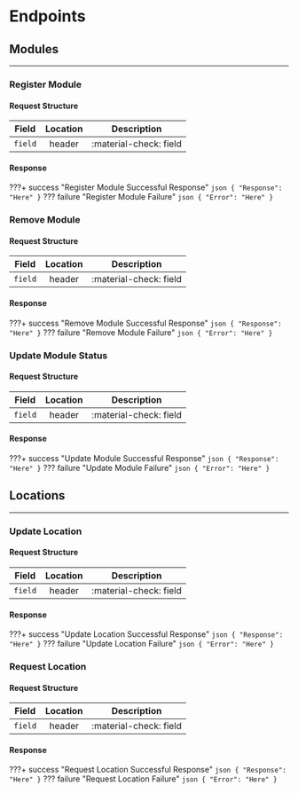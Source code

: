 # Endpoints

## Modules
***
### Register Module
#### Request Structure
| Field       | Location    | Description                          |
| :---------: | :---------: | :----------------------------------: |
| `field`     | header      | :material-check:     field           |

#### Response
???+ success "Register Module Successful Response"
    ``` json
    {
        "Response": "Here"
    }
    ```
??? failure "Register Module Failure"
    ``` json
    {
        "Error": "Here"
    }
    ```
### Remove Module
#### Request Structure
| Field       | Location    | Description                          |
| :---------: | :---------: | :----------------------------------: |
| `field`     | header      | :material-check:     field           |

#### Response
???+ success "Remove Module Successful Response"
    ``` json
    {
        "Response": "Here"
    }
    ```
??? failure "Remove Module Failure"
    ``` json
    {
        "Error": "Here"
    }
    ```
### Update Module Status
#### Request Structure
| Field       | Location    | Description                          |
| :---------: | :---------: | :----------------------------------: |
| `field`     | header      | :material-check:     field           |

#### Response
???+ success "Update Module Successful Response"
    ``` json
    {
        "Response": "Here"
    }
    ```
??? failure "Update Module Failure"
    ``` json
    {
        "Error": "Here"
    }
    ```

## Locations
***
### Update Location
#### Request Structure
| Field       | Location    | Description                          |
| :---------: | :---------: | :----------------------------------: |
| `field`     | header      | :material-check:     field           |

#### Response
???+ success "Update Location Successful Response"
    ``` json
    {
        "Response": "Here"
    }
    ```
??? failure "Update Location Failure"
    ``` json
    {
        "Error": "Here"
    }
    ```
### Request Location
#### Request Structure
| Field       | Location    | Description                          |
| :---------: | :---------: | :----------------------------------: |
| `field`     | header      | :material-check:     field           |

#### Response
???+ success "Request Location Successful Response"
    ``` json
    {
        "Response": "Here"
    }
    ```
??? failure "Request Location Failure"
    ``` json
    {
        "Error": "Here"
    }
    ```